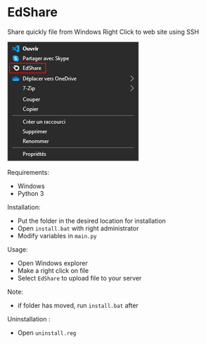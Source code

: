 # EdShare
Share quickly file from Windows Right Click to web site using SSH

![Windows Right Click](rightclick.png)

Requirements:
* Windows
* Python 3

Installation:
* Put the folder in the desired location for installation
* Open `install.bat` with right administrator
* Modify variables in `main.py`

Usage:
* Open Windows explorer
* Make a right click on file
* Select `EdShare` to upload file to your server

Note:
* if folder has moved, run `install.bat` after 

Uninstallation : 
* Open `uninstall.reg`

